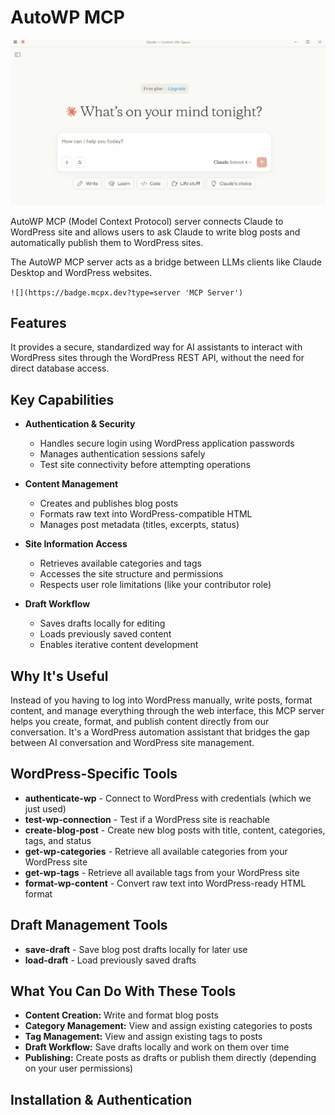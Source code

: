 # AutoWP MCP

![AutoWP MCP Login Prompt Example](screenshots/login_prompt-example.gif)

AutoWP MCP (Model Context Protocol) server connects Claude to WordPress site and allows users to ask Claude to write blog posts and automatically publish them to WordPress sites.

The AutoWP MCP server acts as a bridge between LLMs clients like Claude Desktop and WordPress websites.

`![](https://badge.mcpx.dev?type=server 'MCP Server')`

## Features

It provides a secure, standardized way for AI assistants to interact with WordPress sites through the WordPress REST API, without the need for direct database access.

## Key Capabilities

- **Authentication & Security**
  - Handles secure login using WordPress application passwords
  - Manages authentication sessions safely
  - Test site connectivity before attempting operations

- **Content Management**
  - Creates and publishes blog posts
  - Formats raw text into WordPress-compatible HTML
  - Manages post metadata (titles, excerpts, status)

- **Site Information Access**
  - Retrieves available categories and tags
  - Accesses the site structure and permissions
  - Respects user role limitations (like your contributor role)

- **Draft Workflow**
  - Saves drafts locally for editing
  - Loads previously saved content
  - Enables iterative content development

## Why It's Useful

Instead of you having to log into WordPress manually, write posts, format content, and manage everything through the web interface, this MCP server helps you create, format, and publish content directly from our conversation. It's a WordPress automation assistant that bridges the gap between AI conversation and WordPress site management.

## WordPress-Specific Tools

- **authenticate-wp** - Connect to WordPress with credentials (which we just used)
- **test-wp-connection** - Test if a WordPress site is reachable
- **create-blog-post** - Create new blog posts with title, content, categories, tags, and status
- **get-wp-categories** - Retrieve all available categories from your WordPress site
- **get-wp-tags** - Retrieve all available tags from your WordPress site
- **format-wp-content** - Convert raw text into WordPress-ready HTML format

## Draft Management Tools

- **save-draft** - Save blog post drafts locally for later use
- **load-draft** - Load previously saved drafts

## What You Can Do With These Tools

- **Content Creation:** Write and format blog posts
- **Category Management:** View and assign existing categories to posts
- **Tag Management:** View and assign existing tags to posts
- **Draft Workflow:** Save drafts locally and work on them over time
- **Publishing:** Create posts as drafts or publish them directly (depending on your user permissions)

## Installation & Authentication
